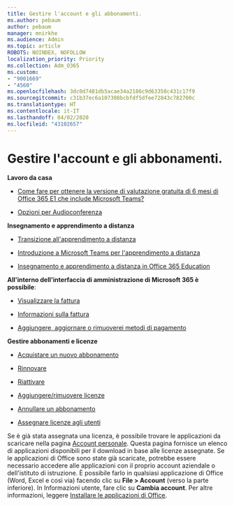 ```yaml
---
title: Gestire l'account e gli abbonamenti.
ms.author: pebaum
author: pebaum
manager: mnirkhe
ms.audience: Admin
ms.topic: article
ROBOTS: NOINDEX, NOFOLLOW
localization_priority: Priority
ms.collection: Adm_O365
ms.custom:
- "9001669"
- "4560"
ms.openlocfilehash: 3dc0d7481db5acae34a2186c9d63358c431c17f9
ms.sourcegitcommit: c31b37ec6a107308bcbfdf5dfee72843c782700c
ms.translationtype: HT
ms.contentlocale: it-IT
ms.lasthandoff: 04/02/2020
ms.locfileid: "43102657"
---
```

# <a name="manage-your-account-and-subscriptions"></a>Gestire l'account e gli abbonamenti.

**Lavoro da casa**
- [Come fare per ottenere la versione di valutazione gratuita di 6 mesi di Office 365 E1 che include Microsoft Teams?](https://docs.microsoft.com/MicrosoftTeams/e1-trial-license)

- [Opzioni per Audioconferenza](https://docs.microsoft.com/alchemyinsights/options-for-audio-conferencing)

**Insegnamento e apprendimento a distanza**

- [Transizione all'apprendimento a distanza](https://www.microsoft.com/education/remote-learning)

- [Introduzione a Microsoft Teams per l'apprendimento a distanza](https://docs.microsoft.com/MicrosoftTeams/remote-learning-edu)

- [Insegnamento e apprendimento a distanza in Office 365 Education](https://docs.microsoft.com/MicrosoftTeams/remote-learning-edu)

**All'interno dell'interfaccia di amministrazione di Microsoft 365 è possibile**: 

- [Visualizzare la fattura](https://docs.microsoft.com/microsoft-365/commerce/billing-and-payments/view-your-bill-or-invoice) 

- [Informazioni sulla fattura](https://docs.microsoft.com/microsoft-365/commerce/billing-and-payments/understand-your-invoice)

- [Aggiungere, aggiornare o rimuoverei metodi di pagamento](https://docs.microsoft.com/microsoft-365/commerce/billing-and-payments/add-update-or-remove-credit-card-or-bank-account)

**Gestire abbonamenti e licenze** 

- [Acquistare un nuovo abbonamento](https://docs.microsoft.com/microsoft-365/commerce/subscriptions/upgrade-to-different-plan)

- [Rinnovare](https://docs.microsoft.com/microsoft-365/commerce/subscriptions/renew-your-subscription) 

- [Riattivare](https://docs.microsoft.com/microsoft-365/commerce/subscriptions/reactivate-your-subscription)

- [Aggiungere/rimuovere licenze](https://docs.microsoft.com/microsoft-365/commerce/licenses/buy-licenses)

- [Annullare un abbonamento](https://docs.microsoft.com/microsoft-365/commerce/subscriptions/cancel-your-subscription)

- [Assegnare licenze agli utenti](https://docs.microsoft.com/microsoft-365/admin/manage/assign-licenses-to-users)

Se è già stata assegnata una licenza, è possibile trovare le applicazioni da scaricare nella pagina [Account personale](https://portal.office.com/account/#installs). Questa pagina fornisce un elenco di applicazioni disponibili per il download in base alle licenze assegnate. Se le applicazioni di Office sono state già scaricate, potrebbe essere necessario accedere alle applicazioni con il proprio account aziendale o dell'istituto di istruzione. È possibile farlo in qualsiasi applicazione di Office (Word, Excel e così via) facendo clic su **File > Account** (verso la parte inferiore). In Informazioni utente, fare clic su **Cambia account**. Per altre informazioni, leggere [Installare le applicazioni di Office](https://docs.microsoft.com/microsoft-365/admin/setup/install-applications). 

